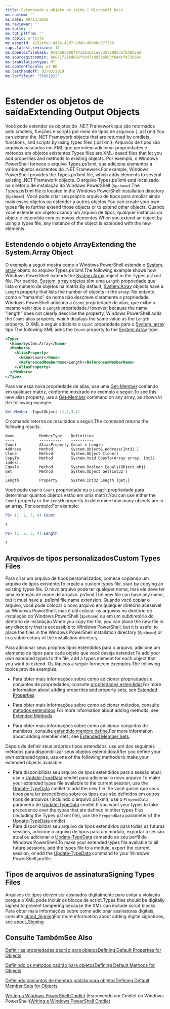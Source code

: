 ```yaml
---
title: Estendendo o objeto de saída | Microsoft Docs
ms.custom: ''
ms.date: 09/13/2016
ms.reviewer: ''
ms.suite: ''
ms.tgt_pltfrm: ''
ms.topic: article
ms.assetid: a252e0ec-d456-42d7-bd49-d6b8bc57f388
caps.latest.revision: 11
ms.openlocfilehash: 9c9d50c880f843e21621e5735c800e3afb48b2ad
ms.sourcegitcommit: b6871f21bd666f9cd71dd336bb3f844cf472b56c
ms.translationtype: MT
ms.contentlocale: pt-BR
ms.lasthandoff: 02/03/2019
ms.locfileid: "56861922"
---
```

# <a name="extending-output-objects"></a><span data-ttu-id="02057-102">Estender os objetos de saída</span><span class="sxs-lookup"><span data-stu-id="02057-102">Extending Output Objects</span></span>

<span data-ttu-id="02057-103">Você pode estender os objetos do .NET Framework que são retornados pelo cmdlets, funções e scripts por meio de tipos de arquivos (. ps1xml).</span><span class="sxs-lookup"><span data-stu-id="02057-103">You can extend the .NET Framework objects that are returned by cmdlets, functions, and scripts by using types files (.ps1xml).</span></span> <span data-ttu-id="02057-104">Arquivos de tipos são arquivos baseados em XML que permitem adicionar propriedades e métodos em objetos existentes.</span><span class="sxs-lookup"><span data-stu-id="02057-104">Types files are XML-based files that let you add properties and methods to existing objects.</span></span> <span data-ttu-id="02057-105">Por exemplo, o Windows PowerShell fornece o arquivo Types.ps1xml, que adiciona elementos a vários objetos existentes do .NET Framework.</span><span class="sxs-lookup"><span data-stu-id="02057-105">For example, Windows PowerShell provides the Types.ps1xml file, which adds elements to several existing .NET Framework objects.</span></span> <span data-ttu-id="02057-106">O arquivo Types.ps1xml está localizado no diretório de instalação do Windows PowerShell (`$pshome`).</span><span class="sxs-lookup"><span data-stu-id="02057-106">The Types.ps1xml file is located in the Windows PowerShell installation directory (`$pshome`).</span></span> <span data-ttu-id="02057-107">Você pode criar seu próprio arquivo de tipos para ampliar ainda mais esses objetos ou estender a outros objetos.</span><span class="sxs-lookup"><span data-stu-id="02057-107">You can create your own types file to further extend those objects or to extend other objects.</span></span> <span data-ttu-id="02057-108">Quando você estende um objeto usando um arquivo de tipos, qualquer instância do objeto é estendida com os novos elementos.</span><span class="sxs-lookup"><span data-stu-id="02057-108">When you extend an object by using a types file, any instance of the object is extended with the new elements.</span></span>

## <a name="extending-the-systemarray-object"></a><span data-ttu-id="02057-109">Estendendo o objeto Array</span><span class="sxs-lookup"><span data-stu-id="02057-109">Extending the System.Array Object</span></span>

<span data-ttu-id="02057-110">O exemplo a seguir mostra como o Windows PowerShell estende o [System. array](/dotnet/api/System.Array) objeto no arquivo Types.ps1xml.</span><span class="sxs-lookup"><span data-stu-id="02057-110">The following example shows how Windows PowerShell extends the [System.Array](/dotnet/api/System.Array) object in the Types.ps1xml file.</span></span> <span data-ttu-id="02057-111">Por padrão, [System. array](/dotnet/api/System.Array) objetos têm uma `Length` propriedade que lista o número de objetos na matriz.</span><span class="sxs-lookup"><span data-stu-id="02057-111">By default, [System.Array](/dotnet/api/System.Array) objects have a `Length` property that lists the number of objects in the array.</span></span> <span data-ttu-id="02057-112">No entanto, como o "tamanho" do nome não descreve claramente a propriedade, Windows PowerShell adiciona a `Count` propriedade de alias, que exibe o mesmo valor que o `Length` propriedade.</span><span class="sxs-lookup"><span data-stu-id="02057-112">However, because the name "length" does not clearly describe the property, Windows PowerShell adds the `Count` alias property, which displays the same value as the `Length` property.</span></span> <span data-ttu-id="02057-113">O XML a seguir adiciona o `Count` propriedade para o [System. array](/dotnet/api/System.Array) tipo.</span><span class="sxs-lookup"><span data-stu-id="02057-113">The following XML adds the `Count` property to the [System.Array](/dotnet/api/System.Array) type.</span></span>

```xml
<Type>
  <Name>System.Array</Name>
  <Members>
    <AliasProperty>
      <Name>Count</Name>
      <ReferencedMemberName>Length</ReferencedMemberName>
    </AliasProperty>
  </Members>
</Type>

```

<span data-ttu-id="02057-114">Para ver essa nova propriedade de alias, use uma [Get-Member](/powershell/module/Microsoft.PowerShell.Utility/Get-Member) comando em qualquer matriz, conforme mostrado no exemplo a seguir.</span><span class="sxs-lookup"><span data-stu-id="02057-114">To see this new alias property, use a [Get-Member](/powershell/module/Microsoft.PowerShell.Utility/Get-Member) command on any array, as shown in the following example.</span></span>

```powershell
Get-Member -InputObject (1,2,3,4)
```

<span data-ttu-id="02057-115">O comando retorna os resultados a seguir.</span><span class="sxs-lookup"><span data-stu-id="02057-115">The command returns the following results.</span></span>
```output
Name           MemberType    Definition
----           ----------    ----------
Count          AliasProperty Count = Length
Address        Method        System.Object& Address(Int32 )
Clone          Method        System.Object Clone()
CopyTo         Method        System.Void CopyTo(Array array, Int32 index):
Equals         Method        System.Boolean Equals(Object obj)
Get            Method        System.Object Get(Int32 )
...
Length         Property      System.Int32 Length {get;}
```
<span data-ttu-id="02057-116">Você pode usar o `Count` propriedade ou o `Length` propriedade para determinar quantos objetos estão em uma matriz.</span><span class="sxs-lookup"><span data-stu-id="02057-116">You can use either the `Count` property or the `Length` property to determine how many objects are in an array.</span></span> <span data-ttu-id="02057-117">Por exemplo:</span><span class="sxs-lookup"><span data-stu-id="02057-117">For example:</span></span>

```powershell
PS> (1, 2, 3, 4).Count
```

```output
4
```

```powershell
PS> (1, 2, 3, 4).Length
```

```output
4
```

## <a name="custom-types-files"></a><span data-ttu-id="02057-118">Arquivos de tipos personalizados</span><span class="sxs-lookup"><span data-stu-id="02057-118">Custom Types Files</span></span>

<span data-ttu-id="02057-119">Para criar um arquivo de tipos personalizados, comece copiando um arquivo de tipos existente.</span><span class="sxs-lookup"><span data-stu-id="02057-119">To create a custom types file, start by copying an existing types file.</span></span> <span data-ttu-id="02057-120">O novo arquivo pode ter qualquer nome, mas ele deve ter uma extensão de nome de arquivo. ps1xml.</span><span class="sxs-lookup"><span data-stu-id="02057-120">The new file can have any name, but it must have a .ps1xml file name extension.</span></span> <span data-ttu-id="02057-121">Quando você copiar o arquivo, você pode colocar o novo arquivo em qualquer diretório acessível ao Windows PowerShell, mas é útil colocar os arquivos no diretório de instalação do Windows PowerShell (`$pshome`) ou em um subdiretório do diretório de instalação.</span><span class="sxs-lookup"><span data-stu-id="02057-121">When you copy the file, you can place the new file in any directory that is accessible to Windows PowerShell, but it is useful to place the files in the Windows PowerShell installation directory (`$pshome`) or in a subdirectory of the installation directory.</span></span>

<span data-ttu-id="02057-122">Para adicionar seus próprios tipos estendidos para o arquivo, adicione um elemento de tipos para cada objeto que você deseja estender.</span><span class="sxs-lookup"><span data-stu-id="02057-122">To add your own extended types to the file, add a types element for each object that you want to extend.</span></span> <span data-ttu-id="02057-123">Os tópicos a seguir fornecem exemplos.</span><span class="sxs-lookup"><span data-stu-id="02057-123">The following topics provide examples.</span></span>

- <span data-ttu-id="02057-124">Para obter mais informações sobre como adicionar propriedades e conjuntos de propriedades, consulte [propriedades estendidas](./extending-properties-for-objects.md)</span><span class="sxs-lookup"><span data-stu-id="02057-124">For more information about adding properties and property sets, see [Extended Properties](./extending-properties-for-objects.md)</span></span>

- <span data-ttu-id="02057-125">Para obter mais informações sobre como adicionar métodos, consulte [métodos estendidos](./defining-default-methods-for-objects.md).</span><span class="sxs-lookup"><span data-stu-id="02057-125">For more information about adding methods, see [Extended Methods](./defining-default-methods-for-objects.md).</span></span>

- <span data-ttu-id="02057-126">Para obter mais informações sobre como adicionar conjuntos de membros, consulte [estendido membro define](./defining-default-member-sets-for-objects.md).</span><span class="sxs-lookup"><span data-stu-id="02057-126">For more information about adding member sets, see [Extended Member Sets](./defining-default-member-sets-for-objects.md).</span></span>

<span data-ttu-id="02057-127">Depois de definir seus próprios tipos estendidos, use um dos seguintes métodos para disponibilizar seus objetos estendidos:</span><span class="sxs-lookup"><span data-stu-id="02057-127">After you define your own extended types, use one of the following methods to make your extended objects available:</span></span>

- <span data-ttu-id="02057-128">Para disponibilizar seu arquivo de tipos estendidos para a sessão atual, use o [Update-TypeData](/powershell/module/Microsoft.PowerShell.Utility/Update-TypeData) cmdlet para adicionar o novo arquivo.</span><span class="sxs-lookup"><span data-stu-id="02057-128">To make your extended types file available to the current session, use the [Update-TypeData](/powershell/module/Microsoft.PowerShell.Utility/Update-TypeData) cmdlet to add the new file.</span></span> <span data-ttu-id="02057-129">Se você quiser que seus tipos para ter precedência sobre os tipos que são definidos em outros tipos de arquivos (incluindo o arquivo ps1xml), use o `PrependData` parâmetro do [Update-TypeData](/powershell/module/Microsoft.PowerShell.Utility/Update-TypeData) cmdlet.</span><span class="sxs-lookup"><span data-stu-id="02057-129">If you want your types to take precedence over the types that are defined in other types files (including the Types.ps1xml file), use the `PrependData` parameter of the [Update-TypeData](/powershell/module/Microsoft.PowerShell.Utility/Update-TypeData) cmdlet.</span></span>
- <span data-ttu-id="02057-130">Para disponibilizar seu arquivo de tipos estendidos para todas as futuras sessões, adicione o arquivo de tipos para um módulo, exportar a sessão atual ou adicionar o [Update-TypeData](/powershell/module/Microsoft.PowerShell.Utility/Update-TypeData) comando ao seu perfil do Windows PowerShell.</span><span class="sxs-lookup"><span data-stu-id="02057-130">To make your extended types file available to all future sessions, add the types file to a module, export the current session, or add the [Update-TypeData](/powershell/module/Microsoft.PowerShell.Utility/Update-TypeData) command to your Windows PowerShell profile.</span></span>

## <a name="signing-types-files"></a><span data-ttu-id="02057-131">Tipos de arquivos de assinatura</span><span class="sxs-lookup"><span data-stu-id="02057-131">Signing Types Files</span></span>

<span data-ttu-id="02057-132">Arquivos de tipos devem ser assinados digitalmente para evitar a violação porque o XML pode incluir os blocos de script.</span><span class="sxs-lookup"><span data-stu-id="02057-132">Types files should be digitally signed to prevent tampering because the XML can include script blocks.</span></span> <span data-ttu-id="02057-133">Para obter mais informações sobre como adicionar assinaturas digitais, consulte [about_Signing](/powershell/module/microsoft.powershell.core/about/about_signing)</span><span class="sxs-lookup"><span data-stu-id="02057-133">For more information about adding digital signatures, see [about_Signing](/powershell/module/microsoft.powershell.core/about/about_signing)</span></span>

## <a name="see-also"></a><span data-ttu-id="02057-134">Consulte Também</span><span class="sxs-lookup"><span data-stu-id="02057-134">See Also</span></span>

[<span data-ttu-id="02057-135">Definir as propriedades padrão para objetos</span><span class="sxs-lookup"><span data-stu-id="02057-135">Defining Default Properties for Objects</span></span>](./extending-properties-for-objects.md)

[<span data-ttu-id="02057-136">Definindo os métodos padrão para objetos</span><span class="sxs-lookup"><span data-stu-id="02057-136">Defining Default Methods for Objects</span></span>](./defining-default-methods-for-objects.md)

[<span data-ttu-id="02057-137">Definindo conjuntos de membro padrão para objetos</span><span class="sxs-lookup"><span data-stu-id="02057-137">Defining Default Member Sets for Objects</span></span>](./defining-default-member-sets-for-objects.md)

<span data-ttu-id="02057-138">[Writing a Windows PowerShell Cmdlet](./writing-a-windows-powershell-cmdlet.md) (Escrevendo um Cmdlet do Windows PowerShell)</span><span class="sxs-lookup"><span data-stu-id="02057-138">[Writing a Windows PowerShell Cmdlet](./writing-a-windows-powershell-cmdlet.md)</span></span>
